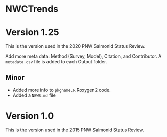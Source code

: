 # NWCTrends

# Version 1.25
This is the version used in the 2020 PNW Salmonid Status Review. 

Add more meta data: Method (Survey, Model), Citation, and Contributor. A `metadata.csv` file is added to each Output folder.

## Minor

* Added more info to `pkgname.R` Roxygen2 code.
* Added a `NEWS.md` file

# Version 1.0
This is the version used in the 2015 PNW Salmonid Status Review. 


